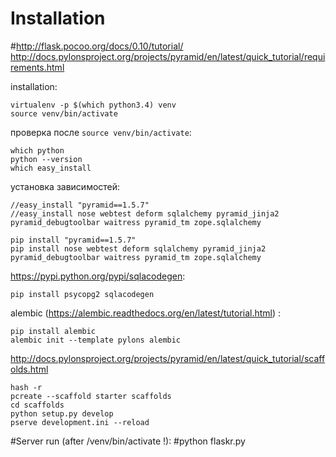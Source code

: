 Installation
============

#http://flask.pocoo.org/docs/0.10/tutorial/
http://docs.pylonsproject.org/projects/pyramid/en/latest/quick_tutorial/requirements.html

installation:

	virtualenv -p $(which python3.4) venv
	source venv/bin/activate

проверка после `source venv/bin/activate`:

	which python
	python --version
	which easy_install

установка зависимостей:

	//easy_install "pyramid==1.5.7"
	//easy_install nose webtest deform sqlalchemy pyramid_jinja2 pyramid_debugtoolbar waitress pyramid_tm zope.sqlalchemy

	pip install "pyramid==1.5.7"
    pip install nose webtest deform sqlalchemy pyramid_jinja2 pyramid_debugtoolbar waitress pyramid_tm zope.sqlalchemy

https://pypi.python.org/pypi/sqlacodegen:

    pip install psycopg2 sqlacodegen

alembic (https://alembic.readthedocs.org/en/latest/tutorial.html) :

    pip install alembic
    alembic init --template pylons alembic

http://docs.pylonsproject.org/projects/pyramid/en/latest/quick_tutorial/scaffolds.html

	hash -r
	pcreate --scaffold starter scaffolds
	cd scaffolds
	python setup.py develop
	pserve development.ini --reload

#Server run (after /venv/bin/activate !):
#python flaskr.py